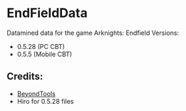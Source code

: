 # EndFieldData
 Datamined data for the game Arknights: Endfield
 Versions:
 - 0.5.28 (PC CBT)
 - 0.5.5 (Mobile CBT)
## Credits:
- [BeyondTools](https://git.crepe.moe/rfi/BeyondTools)
- Hiro for 0.5.28 files